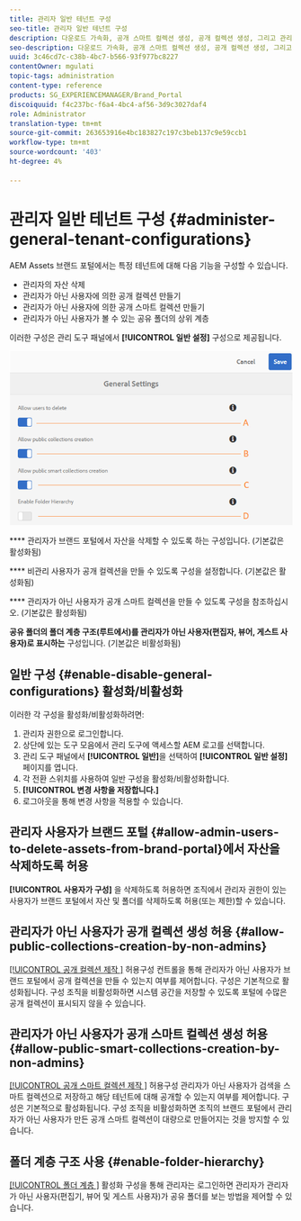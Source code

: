 ```yaml
---
title: 관리자 일반 테넌트 구성
seo-title: 관리자 일반 테넌트 구성
description: 다운로드 가속화, 공개 스마트 컬렉션 생성, 공개 컬렉션 생성, 그리고 관리자 사용자가 테넌트에 있는 자산을 삭제할 수 있도록 합니다.
seo-description: 다운로드 가속화, 공개 스마트 컬렉션 생성, 공개 컬렉션 생성, 그리고 관리자 사용자가 테넌트에 있는 자산을 삭제할 수 있도록 합니다.
uuid: 3c46cd7c-c38b-4bc7-b566-93f977bc8227
contentOwner: mgulati
topic-tags: administration
content-type: reference
products: SG_EXPERIENCEMANAGER/Brand_Portal
discoiquuid: f4c237bc-f6a4-4bc4-af56-3d9c3027daf4
role: Administrator
translation-type: tm+mt
source-git-commit: 263653916e4bc183827c197c3beb137c9e59ccb1
workflow-type: tm+mt
source-wordcount: '403'
ht-degree: 4%

---
```



# 관리자 일반 테넌트 구성 {#administer-general-tenant-configurations}

AEM Assets 브랜드 포털에서는 특정 테넌트에 대해 다음 기능을 구성할 수 있습니다.

* 관리자의 자산 삭제
* 관리자가 아닌 사용자에 의한 공개 컬렉션 만들기
* 관리자가 아닌 사용자에 의한 공개 스마트 컬렉션 만들기
* 관리자가 아닌 사용자가 볼 수 있는 공유 폴더의 상위 계층

이러한 구성은 관리 도구 패널에서 **[!UICONTROL 일반 설정]** 구성으로 제공됩니다.

![](assets/general-config.png)

****   관리자가 브랜드 포털에서 자산을 삭제할 수 있도록 하는 구성입니다. (기본값은 활성화됨)

****   비관리 사용자가 공개 컬렉션을 만들 수 있도록 구성을 설정합니다. (기본값은 활성화됨)

****   관리자가 아닌 사용자가 공개 스마트 컬렉션을 만들 수 있도록 구성을 참조하십시오. (기본값은 활성화됨)

**공유 폴더의 폴더 계층 구조(루트에서)를 관리자가 아닌 사용자(편집자, 뷰어, 게스트 사용자)로 표시하는**  구성입니다. (기본값은 비활성화됨)

## 일반 구성 {#enable-disable-general-configurations} 활성화/비활성화

이러한 각 구성을 활성화/비활성화하려면:

1. 관리자 권한으로 로그인합니다.
1. 상단에 있는 도구 모음에서 관리 도구에 액세스할 AEM 로고를 선택합니다.
1. 관리 도구 패널에서 **[!UICONTROL 일반]**&#x200B;을 선택하여 **[!UICONTROL 일반 설정]** 페이지를 엽니다.
1. 각 전환 스위치를 사용하여 일반 구성을 활성화/비활성화합니다.
1. **[!UICONTROL 변경 사항을 저장합니다.]**
1. 로그아웃을 통해 변경 사항을 적용할 수 있습니다.

## 관리자 사용자가 브랜드 포털 {#allow-admin-users-to-delete-assets-from-brand-portal}에서 자산을 삭제하도록 허용

**[!UICONTROL 사용자가 구성]** 을 삭제하도록 허용하면 조직에서 관리자 권한이 있는 사용자가 브랜드 포털에서 자산 및 폴더를 삭제하도록 허용(또는 제한)할 수 있습니다.

## 관리자가 아닌 사용자가 공개 컬렉션 생성 허용 {#allow-public-collections-creation-by-non-admins}

[[!UICONTROL 공개 컬렉션 제작 ]](../using/brand-portal-share-collection.md#main-pars-text-1915052376) 허용구성 컨트롤을 통해 관리자가 아닌 사용자가 브랜드 포털에서 공개 컬렉션을 만들 수 있는지 여부를 제어합니다. 구성은 기본적으로 활성화됩니다. 구성 조직을 비활성화하면 시스템 공간을 저장할 수 있도록 포털에 수많은 공개 컬렉션이 표시되지 않을 수 있습니다.

## 관리자가 아닌 사용자가 공개 스마트 컬렉션 생성 허용 {#allow-public-smart-collections-creation-by-non-admins}

[[!UICONTROL 공개 스마트 컬렉션 제작 ]](../using/brand-portal-searching.md#main-pars-header-500620467) 허용구성 관리자가 아닌 사용자가 검색을 스마트 컬렉션으로 저장하고 해당 테넌트에 대해 공개할 수 있는지 여부를 제어합니다. 구성은 기본적으로 활성화됩니다. 구성 조직을 비활성화하면 조직의 브랜드 포털에서 관리자가 아닌 사용자가 만든 공개 스마트 컬렉션이 대량으로 만들어지는 것을 방지할 수 있습니다.

<!-- 
## Allow download acceleration {#allow-download-acceleration}

[[!UICONTROL Allow download acceleration]](../using/accelerated-download.md) configuration lets the organizations to allow accelerated downloads of assets from Brand Portal and shared links, by integrating with IBM Aspera Connect that is an install-on-demand application. The application uses proprietary technology to remove TCP overheads.
-->

## 폴더 계층 구조 사용 {#enable-folder-hierarchy}

[[!UICONTROL 폴더 계층 ]](../using/brand-portal-sharing-folders.md#non-admin-user-access-to-shared-folders) 활성화 구성을 통해 관리자는 로그인하면 관리자가 관리자가 아닌 사용자(편집기, 뷰어 및 게스트 사용자)가 공유 폴더를 보는 방법을 제어할 수 있습니다.
